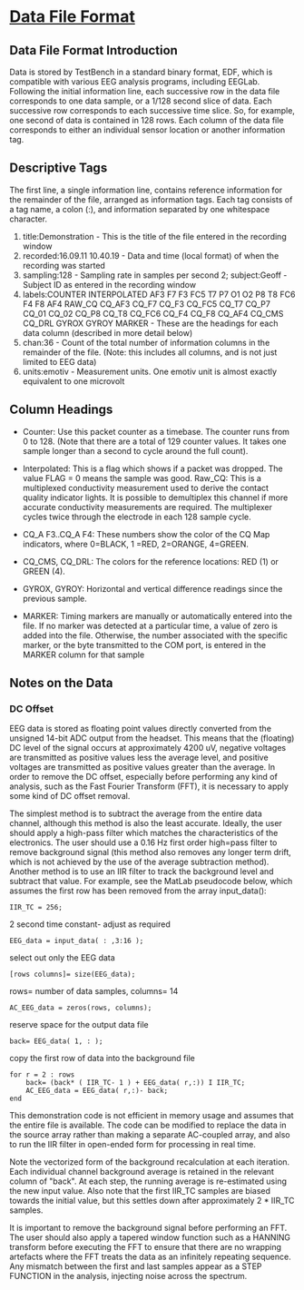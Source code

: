 [Data File Format](http://wiki.emotiv.com/tiki-index.php?page=Data+File+Format)
===============================================================================

Data File Format Introduction
-----------------------------

Data is stored by TestBench in a standard binary format, EDF, which is compatible with various EEG analysis programs, including EEGLab. Following the initial information line, each successive row in the data file corresponds to one data sample, or a 1/128 second slice of data. Each successive row corresponds to each successive time slice. So, for example, one second of data is contained in 128 rows. Each column of the data file corresponds to either an individual sensor location or another information tag.

Descriptive Tags
----------------

The first line, a single information line, contains reference information for the remainder of the file, arranged as information tags. Each tag consists of a tag name, a colon (:), and information separated by one whitespace character.

1. title:Demonstration - This is the title of the file entered in the recording window
2. recorded:16.09.11 10.40.19 - Data and time (local format) of when the recording was started
3. sampling:128 - Sampling rate in samples per second
2; subject:Geoff - Subject ID as entered in the recording window
4. labels:COUNTER  INTERPOLATED AF3 F7 F3 FC5 T7 P7 O1 O2 P8 T8 FC6 F4 F8 AF4 RAW_CQ CQ_AF3 CQ_F7 CQ_F3 CQ_FC5 CQ_T7 CQ_P7 CQ_01 CQ_02 CQ_P8 CQ_T8 CQ_FC6 CQ_F4 CQ_F8 CQ_AF4 CQ_CMS CQ_DRL GYROX GYROY MARKER - These are the headings for each data column (described in more detail below)
5. chan:36 - Count of the total number of information columns in the remainder of the file. (Note: this includes all columns, and is not just limited to EEG data)
6. units:emotiv - Measurement units. One emotiv unit is almost exactly equivalent to one microvolt

Column Headings
---------------

+ Counter: Use this packet counter as a timebase. The counter runs from 0 to 128. (Note that there are a total of 129 counter values. It takes one sample longer than a second to cycle around the full count).

+ Interpolated: This is a flag which shows if a packet was dropped. The value FLAG = 0 means the sample was good.
Raw_CQ: This is a multiplexed conductivity measurement used to derive the contact quality indicator lights. It is possible to demultiplex this channel if more accurate conductivity measurements are required. The multiplexer cycles twice through the electrode in each 128 sample cycle.  

+ CQ_A F3..CQ_A F4: These numbers show the color of the CQ Map indicators, where 0=BLACK, 1 =RED, 2=ORANGE, 4=GREEN.

+ CQ_CMS, CQ_DRL: The colors for the reference locations: RED (1) or GREEN (4).

+ GYROX, GYROY: Horizontal and vertical difference readings since the previous sample.

+ MARKER: Timing markers are manually or automatically entered into the file. If no marker was detected at a particular time, a value of zero is added into the file. Otherwise, the number associated with the specific marker, or the byte transmitted to the COM port, is entered in the MARKER column for that sample

Notes on the Data
-----------------

### DC Offset

EEG data is stored as floating point values directly converted from the unsigned 14-bit ADC output from the headset. This means that the (floating) DC level of the signal occurs at approximately 4200 uV, negative voltages are transmitted as positive values less the average level, and positive voltages are transmitted as positive values greater than the average. In order to remove the DC offset, especially before performing any kind of analysis, such as the Fast Fourier Transform (FFT), it is necessary to apply some kind of DC offset removal.

The simplest method is to subtract the average from the entire data channel, although this method is also the least accurate. Ideally, the user should apply a high-pass filter which matches the characteristics of the electronics.  The user should use a 0.16 Hz first order high=pass filter to remove background signal (this method also removes any longer term drift, which is not achieved by the use of the average subtraction method). Another method is to use an IIR filter to track the background level and subtract that value.  For example, see the MatLab pseudocode below, which assumes the first row has been removed from the array input_data():

    IIR_TC = 256;

2 second time constant- adjust as required

    EEG_data = input_data( : ,3:16 );

select out only the EEG data

    [rows columns]= size(EEG_data);

rows= number of data samples, columns= 14

    AC_EEG_data = zeros(rows, columns);

reserve space for the output data file

    back= EEG_data( 1, : );

copy the first row of data into the background file

    for r = 2 : rows
        back= (back* ( IIR_TC- 1 ) + EEG_data( r,:)) I IIR_TC;
        AC_EEG_data = EEG_data( r,:)- back;
    end

This demonstration code is not efficient in memory usage and assumes that the entire file is available. The code can be modified to replace the data in the source array rather than making a separate AC-coupled array, and also to run the IIR filter in open-ended form for processing in real time.

Note the vectorized form of the background recalculation at each iteration. Each individual channel background average is retained in the relevant column of "back". At each step, the running average is re-estimated using the new input value. Also note that the first IIR_TC samples are biased towards the initial value, but this settles down after approximately 2 * IIR_TC samples.

It is important to remove the background signal before performing an FFT. The user should also apply a tapered window function such as a HANNING transform before executing the FFT to ensure that there are no wrapping artefacts where the FFT treats the data as an infinitely repeating sequence. Any mismatch between the first and last samples appear as a STEP FUNCTION in the analysis, injecting noise across the spectrum.
